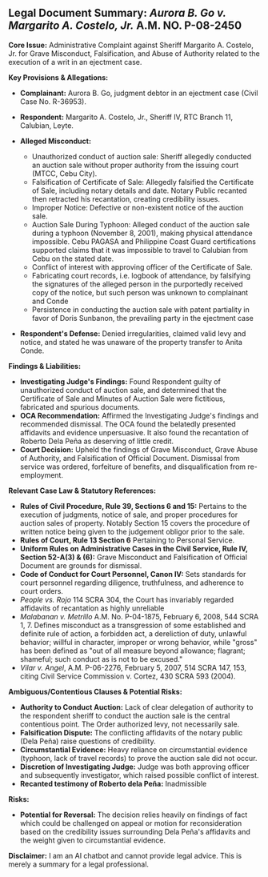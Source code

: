 ## Legal Document Summary: *Aurora B. Go v. Margarito A. Costelo, Jr.* A.M. NO. P-08-2450

**Core Issue:** Administrative Complaint against Sheriff Margarito A. Costelo, Jr. for Grave Misconduct, Falsification, and Abuse of Authority related to the execution of a writ in an ejectment case.

**Key Provisions & Allegations:**

*   **Complainant:** Aurora B. Go, judgment debtor in an ejectment case (Civil Case No. R-36953).
*   **Respondent:** Margarito A. Costelo, Jr., Sheriff IV, RTC Branch 11, Calubian, Leyte.
*   **Alleged Misconduct:**
    *   Unauthorized conduct of auction sale: Sheriff allegedly conducted an auction sale without proper authority from the issuing court (MTCC, Cebu City).
    *   Falsification of Certificate of Sale: Allegedly falsified the Certificate of Sale, including notary details and date. Notary Public recanted then retracted his recantation, creating credibility issues.
    *   Improper Notice: Defective or non-existent notice of the auction sale.
    *   Auction Sale During Typhoon: Alleged conduct of the auction sale during a typhoon (November 8, 2001), making physical attendance impossible. Cebu PAGASA and Philippine Coast Guard certifications supported claims that it was impossible to travel to Calubian from Cebu on the stated date.
    *   Conflict of interest with approving officer of the Certificate of Sale.
    *   Fabricating court records, i.e. logbook of attendance, by falsifying the signatures of the alleged person in the purportedly received copy of the notice, but such person was unknown to complainant and Conde
    *   Persistence in conducting the auction sale with patent partiality in favor of Doris Sunbanon, the prevailing party in the ejectment case

*   **Respondent's Defense:** Denied irregularities, claimed valid levy and notice, and stated he was unaware of the property transfer to Anita Conde.

**Findings & Liabilities:**

*   **Investigating Judge's Findings:** Found Respondent guilty of unauthorized conduct of auction sale, and determined that the Certificate of Sale and Minutes of Auction Sale were fictitious, fabricated and spurious documents.
*   **OCA Recommendation:** Affirmed the Investigating Judge's findings and recommended dismissal. The OCA found the belatedly presented affidavits and evidence unpersuasive. It also found the recantation of Roberto Dela Peña as deserving of little credit.
*   **Court Decision:** Upheld the findings of Grave Misconduct, Grave Abuse of Authority, and Falsification of Official Document. Dismissal from service was ordered, forfeiture of benefits, and disqualification from re-employment.

**Relevant Case Law & Statutory References:**

*   **Rules of Civil Procedure, Rule 39, Sections 6 and 15:** Pertains to the execution of judgments, notice of sale, and proper procedures for auction sales of property. Notably Section 15 covers the procedure of written notice being given to the judgement obligor prior to the sale.
*   **Rules of Court, Rule 13 Section 6** Pertaining to Personal Service.
*   **Uniform Rules on Administrative Cases in the Civil Service, Rule IV, Section 52-A(3) & (6):** Grave Misconduct and Falsification of Official Document are grounds for dismissal.
*   **Code of Conduct for Court Personnel, Canon IV:** Sets standards for court personnel regarding diligence, truthfulness, and adherence to court orders.
*   *People vs. Rojo* 114 SCRA 304, the Court has invariably regarded affidavits of recantation as highly unreliable
*   *Malabanan v. Metrillo* A.M. No. P-04-1875, February 6, 2008, 544 SCRA 1, 7. Defines misconduct as a transgression of some established and definite rule of action, a forbidden act, a dereliction of duty, unlawful behavior; willful in character, improper or wrong behavior, while "gross" has been defined as "out of all measure beyond allowance; flagrant; shameful; such conduct as is not to be excused."
*   *Vilar v. Angel*, A.M. P-06-2276, February 5, 2007, 514 SCRA 147, 153, citing Civil Service Commission v. Cortez, 430 SCRA 593 (2004).

**Ambiguous/Contentious Clauses & Potential Risks:**

*   **Authority to Conduct Auction:** Lack of clear delegation of authority to the respondent sheriff to conduct the auction sale is the central contentious point. The Order authorized levy, not necessarily sale.
*   **Falsification Dispute:** The conflicting affidavits of the notary public (Dela Peña) raise questions of credibility.
*   **Circumstantial Evidence:** Heavy reliance on circumstantial evidence (typhoon, lack of travel records) to prove the auction sale did not occur.
*   **Discretion of Investigating Judge:** Judge was both approving officer and subsequently investigator, which raised possible conflict of interest.
*   **Recanted testimony of Roberto dela Peña:** Inadmissible

**Risks:**

*   **Potential for Reversal:** The decision relies heavily on findings of fact which could be challenged on appeal or motion for reconsideration based on the credibility issues surrounding Dela Peña's affidavits and the weight given to circumstantial evidence.

**Disclaimer:** I am an AI chatbot and cannot provide legal advice. This is merely a summary for a legal professional.
